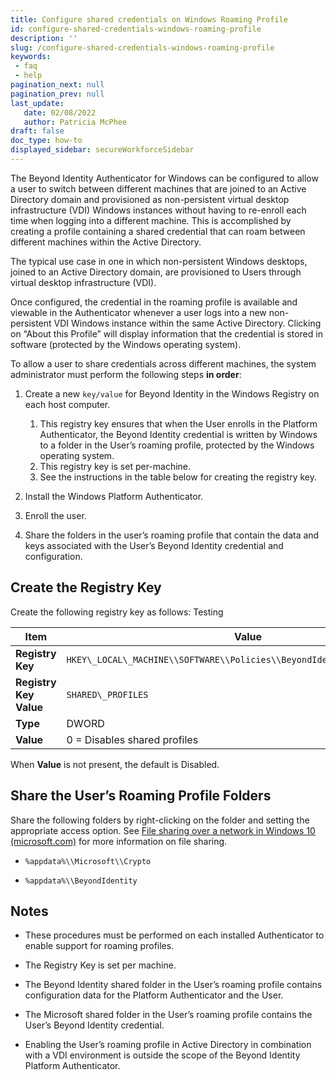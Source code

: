 ```yaml
---
title: Configure shared credentials on Windows Roaming Profile
id: configure-shared-credentials-windows-roaming-profile
description: ''
slug: /configure-shared-credentials-windows-roaming-profile
keywords: 
 - faq
 - help
pagination_next: null
pagination_prev: null
last_update: 
   date: 02/08/2022
   author: Patricia McPhee
draft: false
doc_type: how-to
displayed_sidebar: secureWorkforceSidebar
---  
```



The Beyond Identity Authenticator for Windows can be configured to allow a user to switch between different machines that are joined to an Active Directory domain and provisioned as non-persistent virtual desktop infrastructure (VDI) Windows instances without having to re-enroll each time when logging into a different machine. This is accomplished by creating a profile containing a shared credential that can roam between different machines within the Active Directory.

The typical use case in one in which non-persistent Windows desktops, joined to an Active Directory domain, are provisioned to Users through virtual desktop infrastructure (VDI).

Once configured, the credential in the roaming profile is available and viewable in the Authenticator whenever a user logs into a new non-persistent VDI Windows instance within the same Active Directory. Clicking on “About this Profile” will display information that the credential is stored in software (protected by the Windows operating system).

To allow a user to share credentials across different machines, the system administrator must perform the following steps **in order**:

1.  Create a new `key/value` for Beyond Identity in the Windows Registry on each host computer.
    1. This registry key ensures that when the User enrolls in the Platform Authenticator, the Beyond Identity credential is written by Windows to a folder in the User’s roaming profile, protected by the Windows operating system.
	2. This registry key is set per-machine.
	3. See the instructions in the table below for creating the registry key.

2. Install the Windows Platform Authenticator.

3. Enroll the user.

4. Share the folders in the user’s roaming profile that contain the data and keys associated with the User’s Beyond Identity credential and configuration.

Create the Registry Key
-----------------------

Create the following registry key as follows: Testing

| **Item** | **Value** |
|-----|------|
| **Registry Key** |`HKEY\_LOCAL\_MACHINE\\SOFTWARE\\Policies\\BeyondIdentity\\Authenticator` |
| **Registry Key Value** |`SHARED\_PROFILES` |
| **Type** |DWORD |
| **Value** | 0 = Disables shared profiles | Non-zero = Enables shared profiles|

When **Value** is not present, the default is Disabled.

Share the User’s Roaming Profile Folders
----------------------------------------

Share the following folders by right-clicking on the folder and setting the appropriate access option. See [File sharing over a network in Windows 10 (microsoft.com)](https://support.microsoft.com/en-us/windows/file-sharing-over-a-network-in-windows-10-b58704b2-f53a-4b82-7bc1-80f9994725bf) for more information on file sharing.

*   `%appdata%\\Microsoft\\Crypto`

*   `%appdata%\\BeyondIdentity`


Notes
-----

*   These procedures must be performed on each installed Authenticator to enable support for roaming profiles.

*   The Registry Key is set per machine.

*   The Beyond Identity shared folder in the User’s roaming profile contains configuration data for the Platform Authenticator and the User.

*   The Microsoft shared folder in the User’s roaming profile contains the User’s Beyond Identity credential.

*   Enabling the User’s roaming profile in Active Directory in combination with a VDI environment is outside the scope of the Beyond Identity Platform Authenticator.